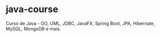 # java-course
Curso de Java - OO, UML, JDBC, JavaFX, Spring Boot, JPA, Hibernate, MySQL, MongoDB e mais.
